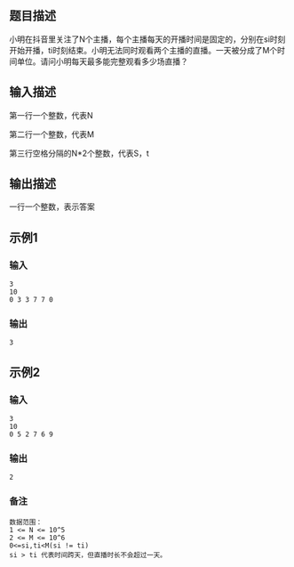 ## 题目描述

小明在抖音里关注了N个主播，每个主播每天的开播时间是固定的，分别在si时刻开始开播，ti时刻结束。小明无法同时观看两个主播的直播。一天被分成了M个时间单位。请问小明每天最多能完整观看多少场直播？

## 输入描述

第一行一个整数，代表N

第二行一个整数，代表M

第三行空格分隔的N*2个整数，代表S，t

## 输出描述

一行一个整数，表示答案

## 示例1

### 输入

	3 
	10
	0 3 3 7 7 0

### 输出

	3
## 示例2

### 输入

	3
	10
	0 5 2 7 6 9

### 输出

	2

### 备注

	数据范围：	
	1 <= N <= 10^5	
	2 <= M <= 10^6	
	0<=si,ti<M(si != ti)	
	si > ti 代表时间跨天，但直播时长不会超过一天。